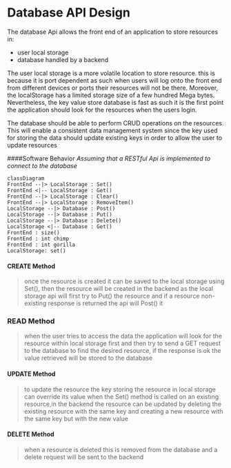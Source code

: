# Database API Design

The database Api allows the front end of an application to store resources in:

- user local storage
- database handled by a backend

The user local storage is a more volatile location to store resource. this is because it is port dependent as such when users will log onto the front end from different devices or ports their resources will not be there. Moreover, the localStorage has a limited storage size of a few hundred Mega bytes. Nevertheless, the key value store database is fast as such it is the first point the application should look for the resources when the users login.

The database should be able to perform CRUD operations on the resources. This will enable a consistent data management system since the key used for storing the data should update existing keys in order to allow the user to update resources

####Software Behavior
_Assuming that a RESTful Api is implemented to connect to the database_
```mermaid js
classDiagram
FrontEnd --|> LocalStorage : Set()
FrontEnd <|-- LocalStorage : Get()
FrontEnd --|> LocalStorage : Clear()
FrontEnd --|> LocalStorage : RemoveItem()
LocalStorage --|> Database : Post()
LocalStorage --|> Database : Put()
LocalStorage --|> Database : Delete()
LocalStorage <|-- Database : Get()
FrontEnd : size()
FrontEnd : int chimp
FrontEnd : int gorilla
LocalStorage: set()
```

#### CREATE Method
>once the resource is created it can be saved to the local storage using Set(), then the resource will be created in the backend as the local storage api will first try to Put() the resource and if a resource non-existing response is returned the api will Post() it

### READ Method
>when the user tries to access the data the application will look for the resource within local storage first and then try to send a GET request to the database to find the desired resource, if the response is ok the value retrieved will be stored to the database

#### UPDATE Method
>to update the resource the key storing the resource in local storage can  override its value when the Set() method is called on an existing resource,in the backend the resource can be updated by deleting the existing resource with the same key and creating a new resource with the same key but with the new value

#### DELETE Method
>when a resource is deleted this is removed from the database and a delete request will be sent to the backend

